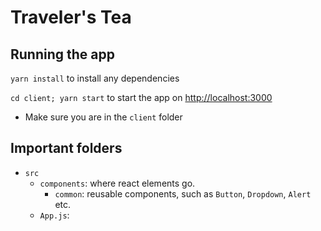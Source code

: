 # Traveler's Tea

## Running the app

`yarn install` to install any dependencies

`cd client; yarn start` to start the app on [http://localhost:3000](http://localhost:3000)

- Make sure you are in the `client` folder

## Important folders

- `src`
  - `components`: where react elements go.
    - `common`: reusable components, such as `Button`, `Dropdown`, `Alert` etc. 
  - `App.js`: 